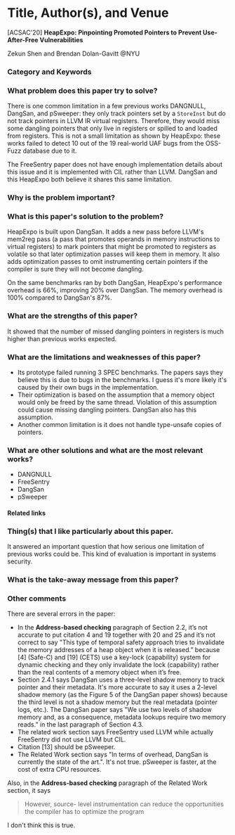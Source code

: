 # Title, Author(s), and Venue
[ACSAC'20] **HeapExpo: Pinpointing Promoted Pointers to Prevent Use-After-Free
Vulnerabilities**

Zekun Shen and Brendan Dolan-Gavitt @NYU

### Category and Keywords

### What problem does this paper try to solve?
There is one common limitation in a few previous works DANGNULL,
DangSan, and pSweeper: they only track pointers set by a `StoreInst` but
do not track pointers in LLVM IR virtual registers. Therefore, they would
miss some dangling pointers that only live in registers or spilled to and
loaded from registers.
This is not a small limitation as shown by HeapExpo: these works failed to
detect 10 out of the 19 real-world UAF bugs from the OSS-Fuzz database
due to it.

The FreeSentry paper does not have enough implementation details about
this issue and it is implemented with CIL rather than LLVM. DangSan and
this HeapExpo both believe it shares this same limitation.

### Why is the problem important?

### What is this paper's solution to the problem?
HeapExpo is built upon DangSan. It adds a new pass before LLVM's mem2reg pass
(a pass that promotes operands in memory instructions to virtual registers)
to mark pointers that might be promoted to registers as volatile so that
later optimization passes will keep them in memory. It also adds optimization
passes to omit instrumenting certain pointers if the compiler is sure they
will not become dangling.

On the same benchmarks ran by both DangSan, HeapExpo's performance overhead
is 66%, improving 20% over DangSan. The memory overhead is 100% compared to
DangSan's 87%.

### What are the strengths of this paper?
It showed that the number of missed dangling pointers in registers is much
higher than previous works expected.

### What are the limitations and weaknesses of this paper?
- Its prototype failed running 3 SPEC benchmarks. The papers says they believe
  this is due to bugs in the benchmarks. I guess it's more likely it's caused
  by their own bugs in the implementation.
- Their optimization is based on the assumption that a memory object would only
  be freed by the same thread. Violation of this assumption could cause missing
  dangling pointers. DangSan also has this assumption.
- Another common limitation is it does not handle type-unsafe copies of
  pointers.

### What are other solutions and what are the most relevant works?
- DANGNULL
- FreeSentry
- DangSan
- pSweeper

#### Related links

### Thing(s) that I like particularly about this paper.
It answered an important question that how serious one limitation of previous
works could be. This kind of evaluation is important in systems security.

### What is the take-away message from this paper?

### Other comments
There are several errors in the paper:
- In the **Address-based checking** paragraph of Section 2.2, it’s not accurate
  to put citation 4 and 19 together with 20 and 25 and it’s not correct to say
  "This type of temporal safety approach tries to invalidate the memory
  addresses of a heap object when it is released.”
  because [4] (Safe-C) and [19] (CETS) use a key-lock (capability) system for
  dynamic checking and they only invalidate the lock (capability) rather than
  the real contents of a memory object when it’s free.
- Section 2.4.1 says DangSan uses a three-level shadow memory to track pointer
  and their metadata.  It's more accurate to say it uses a 2-level shadow memory
  (as the Figure 5 of the DangSan paper shows) because the third level is not a
  shadow memory but the real metadata (pointer logs, etc.). The DangSan paper
  says "We use two levels of shadow memory and, as a consequence, metadata
  lookups require two memory reads.” in the last paragraph of Section 4.3.
- The related work section says FreeSentry used LLVM while actually FreeSentry
  did not use LLVM but CIL.
- Citation [13] should be pSweeper.
- The Related Work section says "In terms of overhead, DangSan is currently the
  state of the art.". It's not true. pSweeper is faster, at the cost of
  extra CPU resources.

Also, in the **Address-based checking** paragraph of the Related Work section,
it says
> However, source- level instrumentation can reduce the opportunities the
> compiler has to optimize the program

I don't think this is true.
